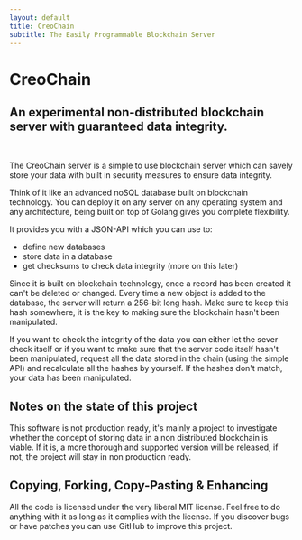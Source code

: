 ```yaml
---
layout: default
title: CreoChain
subtitle: The Easily Programmable Blockchain Server
---
```

<h1 class="hasSubtitle">CreoChain</h1>
<h2 class="subtitle">An experimental non-distributed blockchain server with guaranteed data integrity.
</h2>
<br/>


The CreoChain server is a simple to use blockchain server which can savely store your data with built in security measures to ensure data integrity.

Think of it like an advanced noSQL database built on blockchain technology.
You can deploy it on any server on any operating system and any architecture, being built on top of Golang gives you complete flexibility.

It provides you with a JSON-API which you can use to:

* define new databases
* store data in a database
* get checksums to check data integrity (more on this later)


Since it is built on blockchain technology, once a record has been created it can't be deleted or changed.
Every time a new object is added to the database, the server will return a 256-bit long hash. Make sure to keep this hash somewhere, it is the key to making sure the blockchain hasn't been manipulated.

If you want to check the integrity of the data you can either let the sever check itself or if you want to make sure that the server code itself hasn't been manipulated, request all the data stored in the chain (using the simple API) and recalculate all the hashes by yourself. If the hashes don't match, your data has been manipulated.


## Notes on the state of this project

This software is not production ready, it's mainly a project to investigate whether the concept of storing data in a non distributed blockchain is viable. If it is, a more thorough and supported version will be released, if not, the project will stay in non production ready.


## Copying, Forking, Copy-Pasting &amp; Enhancing

All the code is licensed under the very liberal MIT license. Feel free to do anything with it as long as it complies with the license. If you discover bugs or have patches you can use GitHub to improve this project.
